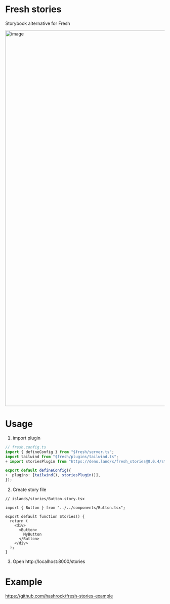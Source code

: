 # Fresh stories

Storybook alternative for Fresh

<img width="1186" alt="image" src="https://github.com/hashrock/fresh-stories/assets/3132889/d0fcc8ea-3854-4dd2-a7bd-c05ab6014cc6">

# Usage

1. import plugin

```ts
// fresh.config.ts
import { defineConfig } from "$fresh/server.ts";
import tailwind from "$fresh/plugins/tailwind.ts";
+ import storiesPlugin from "https://deno.land/x/fresh_stories@0.0.4/stories-plugin.ts";

export default defineConfig({
+  plugins: [tailwind(), storiesPlugin()],
});
```

2. Create story file

```tsx
// islands/stories/Button.story.tsx

import { Button } from "../../components/Button.tsx";

export default function Stories() {
  return (
    <div>
      <Button>
        MyButton
      </Button>
    </div>
  );
}
```

3. Open http://localhost:8000/stories

# Example

https://github.com/hashrock/fresh-stories-example
